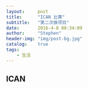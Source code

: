 ```yaml
---
layout:     post
title:      "ICAN 比赛"
subtitle:   "第二次做项目"
date:       2016-4-8 00:34:09
author:     "Stephen"
header-img: "img/post-bg.jpg"
catalog: 	true
tags:
    - 生活
---
```


## ICAN